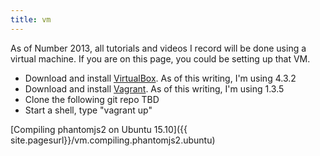 ```yaml
---
title: vm
---
```

As of Number 2013, all tutorials and videos I record will be done using a virtual machine. If you are on this page, you could be setting up that VM.

* Download and install [VirtualBox](https://www.virtualbox.org/wiki/Downloads). As of this writing, I'm using 4.3.2
* Download and install [Vagrant](http://www.vagrantup.com/). As of this writing, I'm using 1.3.5
* Clone the following git repo TBD
* Start a shell, type "vagrant up"

[Compiling phantomjs2 on Ubuntu 15.10]({{ site.pagesurl}}/vm.compiling.phantomjs2.ubuntu)